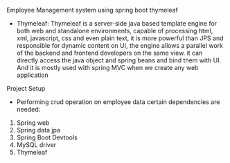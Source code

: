 Employee Management system using spring boot thymeleaf

- Thymeleaf: Thymeleaf is a server-side java based template engine for both web and standalone environments, capable of processing html, xml, javascript, css and even plain text, it is more powerful than JPS and responsible for dynamic content on UI, the engine allows a parallel work of the backend and frontend developers on the same view.
it can directly access the java object and spring beans and bind them with UI. And it is 
mostly used with spring MVC when we create any web application

Project Setup
- Performing crud operation on employee data 
certain dependencies are needed: 
1. Spring web
2. Spring data jpa
3. Spring Boot Devtools
4. MySQL driver
5. Thymeleaf

